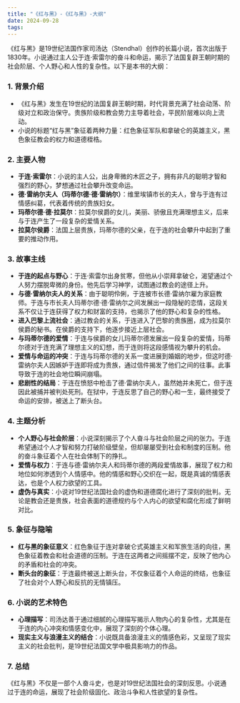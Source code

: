 ```yaml
---
title: "《红与黑》-《红与黑》-大纲"
date: 2024-09-28
tags: 
---
```

《红与黑》是19世纪法国作家司汤达（Stendhal）创作的长篇小说，首次出版于1830年。小说通过主人公于连·索雷尔的奋斗和命运，揭示了法国复辟王朝时期的社会阶层、个人野心和人性的复杂性。以下是本书的大纲：

### 1. **背景介绍**
   - 《红与黑》发生在19世纪的法国复辟王朝时期，时代背景充满了社会动荡、阶级对立和政治保守。贵族阶级和教会势力主导着社会，平民阶层难以向上流动。
   - 小说的标题“红与黑”象征着两种力量：红色象征军队和拿破仑的英雄主义，黑色象征教会的权力和道德桎梏。

### 2. **主要人物**
   - **于连·索雷尔**：小说的主人公，出身卑微的木匠之子，拥有非凡的聪明才智和强烈的野心，梦想通过社会攀升改变命运。
   - **德·雷纳尔夫人（玛蒂尔德·德·雷纳尔）**：维里埃镇市长的夫人，曾与于连有过情感纠葛，代表着传统的贵族妇女。
   - **玛蒂尔德·德·拉莫尔**：拉莫尔侯爵的女儿，美丽、骄傲且充满理想主义，后来与于连产生了一段复杂的爱情关系。
   - **拉莫尔侯爵**：法国上层贵族，玛蒂尔德的父亲，在于连的社会攀升中起到了重要的推动作用。

### 3. **故事主线**
   - **于连的起点与野心**：于连·索雷尔出身贫寒，但他从小崇拜拿破仑，渴望通过个人努力摆脱卑微的身份。他先后学习神学，试图通过教会的途径上升。
   - **与德·雷纳尔夫人的关系**：由于聪明伶俐，于连被市长德·雷纳尔雇为家庭教师。于连与市长夫人玛蒂尔德·德·雷纳尔之间发展出一段隐秘的恋情，这段关系不仅让于连获得了权力和财富的支持，也揭示了他的野心和复杂的性格。
   - **进入巴黎上流社会**：通过教会的关系，于连进入了巴黎的贵族圈，成为拉莫尔侯爵的秘书。在侯爵的支持下，他逐步接近上层社会。
   - **与玛蒂尔德的爱情**：于连与侯爵的女儿玛蒂尔德发展出一段复杂的爱情，玛蒂尔德对于连充满了理想主义的幻想，而于连则将这段感情视为攀升的机会。
   - **爱情与命运的冲突**：于连与玛蒂尔德的关系一度进展到婚姻的地步，但这时德·雷纳尔夫人因嫉妒于连即将成为贵族，通过信件揭发了他们之间的往事。此事导致于连的社会地位瞬间崩塌。
   - **悲剧性的结局**：于连在愤怒中枪击了德·雷纳尔夫人，虽然她并未死亡，但于连因此被捕并被判处死刑。在狱中，于连反思了自己的野心和一生，最终接受了命运的安排，被送上了断头台。

### 4. **主题分析**
   - **个人野心与社会阶层**：小说深刻揭示了个人奋斗与社会阶层之间的张力。于连希望通过个人才智和努力打破阶级壁垒，但却屡屡受到社会和制度的压制。他的奋斗象征着个人在社会体制下的挣扎。
   - **爱情与权力**：于连与德·雷纳尔夫人和玛蒂尔德的两段爱情故事，展现了权力和地位如何渗透到个人情感中。他的情感和野心交织在一起，既是真诚的情感表达，也是个人权力欲望的工具。
   - **虚伪与真实**：小说对19世纪法国社会的虚伪和道德腐化进行了深刻的批判。无论是教会还是贵族，社会表面的道德规约与个人内心的欲望和腐化形成了鲜明对比。

### 5. **象征与隐喻**
   - **红与黑的象征意义**：红色象征于连对拿破仑式英雄主义和军旅生活的向往，黑色象征着教会和社会道德的压制。于连在这两者之间摇摆不定，反映了他内心的矛盾和社会的冲突。
   - **断头台的象征**：于连最终被送上断头台，不仅象征着个人命运的终结，也象征了社会对个人野心和反抗的无情镇压。

### 6. **小说的艺术特色**
   - **心理描写**：司汤达善于通过细腻的心理描写揭示人物内心的复杂性，尤其是在于连的内心冲突和情感变化中，展现了深刻的个体心理。
   - **现实主义与浪漫主义的结合**：小说既具备浪漫主义的情感色彩，又呈现了现实主义的社会批判，是19世纪法国文学中极具影响力的作品。

### 7. **总结**
   《红与黑》不仅是一部个人奋斗史，也是对19世纪法国社会的深刻反思。小说通过于连的命运，展现了社会阶级固化、政治斗争和人性欲望的复杂性。